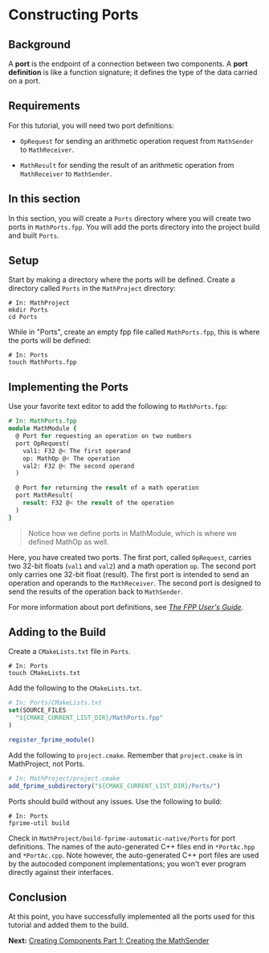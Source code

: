 # Constructing Ports 

## Background 

A **port** is the endpoint of a connection between two components.
A **port definition** is like a function signature; it defines the type of the data carried on a port.

## Requirements
For this tutorial, you will need two port definitions:

* `OpRequest` for sending an arithmetic operation request from
`MathSender` to `MathReceiver`.

* `MathResult` for sending the result of an arithmetic
operation from `MathReceiver` to `MathSender`.

## In this section 

In this section, you will create a `Ports` directory where you will create two ports in `MathPorts.fpp`. You will add the ports directory into the project build and built `Ports`. 

## Setup 

Start by making a directory where the ports will be defined. Create a directory called `Ports` in the `MathProject` directory:

```shell 
# In: MathProject
mkdir Ports 
cd Ports
```

While in "Ports", create an empty fpp file called `MathPorts.fpp`, this is where the ports will be defined:

```shell 
# In: Ports
touch MathPorts.fpp
```

## Implementing the Ports

Use your favorite text editor to add the following to `MathPorts.fpp`: 

```fpp
# In: MathPorts.fpp
module MathModule { 
  @ Port for requesting an operation on two numbers
  port OpRequest(
    val1: F32 @< The first operand
    op: MathOp @< The operation
    val2: F32 @< The second operand
  )

  @ Port for returning the result of a math operation
  port MathResult(
    result: F32 @< the result of the operation
  )
}
```
> Notice how we define ports in MathModule, which is where we defined MathOp as well. 

Here, you have created two ports. The first port, called `OpRequest`, carries two 32-bit floats (`val1` and `val2`) and a math operation `op`. The second port only carries one 32-bit float (result). The first port is intended to send an operation and operands to the `MathReceiver`.
The second port is designed to send the results of the operation back to `MathSender`. 

For more information about port definitions, see [_The FPP User's Guide_](https://fprime-community.github.io/fpp/fpp-users-guide.html).

## Adding to the Build 

Create a `CMakeLists.txt` file in `Ports`. 

```shell 
# In: Ports
touch CMakeLists.txt
```

Add the following to the `CMakeLists.txt`. 

```cmake
# In: Ports/CMakeLists.txt
set(SOURCE_FILES
  "${CMAKE_CURRENT_LIST_DIR}/MathPorts.fpp"
)

register_fprime_module()
```

Add the following to `project.cmake`. Remember that `project.cmake` is in MathProject, not Ports. 

```cmake 
# In: MathProject/project.cmake
add_fprime_subdirectory("${CMAKE_CURRENT_LIST_DIR}/Ports/")
```

Ports should build without any issues. Use the following to build:

```shell
# In: Ports
fprime-util build
```

Check in `MathProject/build-fprime-automatic-native/Ports` for port definitions. The names of the auto-generated C++
files end in `*PortAc.hpp` and `*PortAc.cpp`.
Note however, the auto-generated C++ port files are used by the autocoded component implementations; you won't ever program directly against their interfaces.

## Conclusion
At this point, you have successfully implemented all the ports used for this tutorial and added them to the build. 


**Next:** [Creating Components Part 1: Creating the MathSender](./creating-components-1.md)
